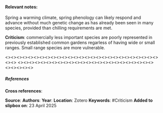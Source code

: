 #### **Relevant notes**:
Spring a warming climate, spring phenology can likely respond and advance without much genetic change as has already been seen in many species, provided than chilling requirements are met. 

**Criticism**: commercially less important species are poorly represented in previously established common gardens regarless of having wide or small ranges. Small range species are more vulnerable. 

<><><><><><><><><><><><><><><><><><><><><><><><><><><><><>
<><><><><><><><><><><><><><><><><><><><><><><><><><><><><>
##### References
**Cross references**:

**Source**: 
**Authors**: 
**Year**: 
**Location**: Zotero
**Keywords**: #Criticism 
**Added to slipbox on**: 23 April 2025